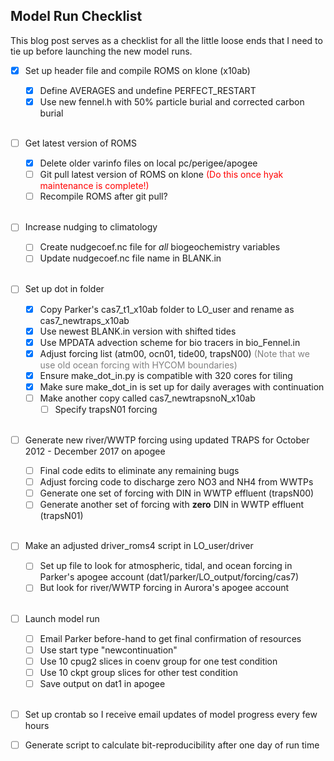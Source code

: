 ## Model Run Checklist

This blog post serves as a checklist for all the little loose ends that I need to tie up before launching the new model runs.

- [x] Set up header file and compile ROMS on klone (x10ab)
    - [x] Define AVERAGES and undefine PERFECT_RESTART
    - [x] Use new fennel.h with 50% particle burial and corrected carbon burial 
<br><br>

- [ ] Get latest version of ROMS
    - [x] Delete older varinfo files on local pc/perigee/apogee
    - [ ] Git pull latest version of ROMS on klone <span style="color:red">(Do this once hyak maintenance is complete!)</span>
    - [ ] Recompile ROMS after git pull?
<br><br>

- [ ] Increase nudging to climatology
    - [ ] Create nudgecoef.nc file for *all* biogeochemistry variables
    - [ ] Update nudgecoef.nc file name in BLANK.in
<br><br>

- [ ] Set up dot in folder
     - [x] Copy Parker's cas7_t1_x10ab folder to LO_user and rename as cas7_newtraps_x10ab
     - [x] Use newest BLANK.in version with shifted tides
     - [x] Use MPDATA advection scheme for bio tracers in bio_Fennel.in
     - [x] Adjust forcing list (atm00, ocn01, tide00, trapsN00) <span style="color:gray">(Note that we use old ocean forcing with HYCOM boundaries)</span>
     - [x] Ensure make_dot_in.py is compatible with 320 cores for tiling
     - [x] Make sure make_dot_in is set up for daily averages with continuation
     - [ ] Make another copy called cas7_newtrapsnoN_x10ab
        - [ ] Specify trapsN01 forcing
<br><br>

- [ ] Generate new river/WWTP forcing using updated TRAPS for October 2012 - December 2017 on apogee
    - [ ] Final code edits to eliminate any remaining bugs
    - [ ] Adjust forcing code to discharge zero NO3 and NH4 from WWTPs
    - [ ] Generate one set of forcing with DIN in WWTP effluent (trapsN00)
    - [ ] Generate another set of forcing with **zero** DIN in WWTP effluent (trapsN01)
<br><br>

- [ ] Make an adjusted driver_roms4 script in LO_user/driver
    - [ ] Set up file to look for atmospheric, tidal, and ocean forcing in Parker's apogee account (dat1/parker/LO_output/forcing/cas7)
    - [ ] But look for river/WWTP forcing in Aurora's apogee account
<br><br>

- [ ] Launch model run
    - [ ] Email Parker before-hand to get final confirmation of resources
    - [ ] Use start type "newcontinuation"
    - [ ] Use 10 cpug2 slices in coenv group for one test condition
    - [ ] Use 10 ckpt group slices for other test condition
    - [ ] Save output on dat1 in apogee
<br><br>

- [ ] Set up crontab so I receive email updates of model progress every few hours

- [ ] Generate script to calculate bit-reproducibility after one day of run time
